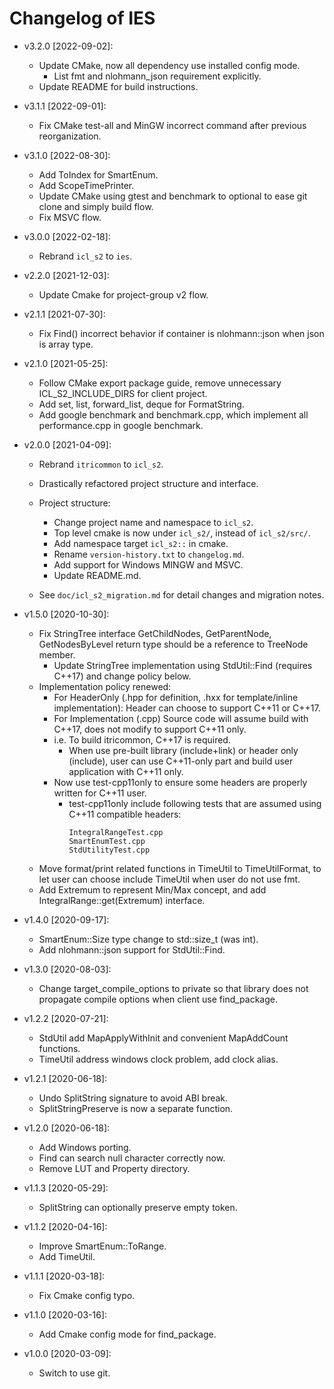 # Changelog of IES

- v3.2.0 [2022-09-02]:
    - Update CMake, now all dependency use installed config mode.
        - List fmt and nlohmann_json requirement explicitly.
    - Update README for build instructions.
    
- v3.1.1 [2022-09-01]:
    - Fix CMake test-all and MinGW incorrect command after previous reorganization.

- v3.1.0 [2022-08-30]:
    - Add ToIndex for SmartEnum.
    - Add ScopeTimePrinter.
    - Update CMake using gtest and benchmark to optional to ease git clone and simply build flow.
    - Fix MSVC flow.

- v3.0.0 [2022-02-18]:
    - Rebrand `icl_s2` to `ies`.

- v2.2.0 [2021-12-03]:
    - Update Cmake for project-group v2 flow.

- v2.1.1 [2021-07-30]:
    - Fix Find() incorrect behavior if container is nlohmann::json when json is array type.

- v2.1.0 [2021-05-25]:
    - Follow CMake export package guide, remove unnecessary ICL_S2_INCLUDE_DIRS for client project.
    - Add set, list, forward_list, deque for FormatString.
    - Add google benchmark and benchmark.cpp, which implement all performance.cpp in google benchmark.

- v2.0.0 [2021-04-09]:
    - Rebrand `itricommon` to `icl_s2`.
    - Drastically refactored project structure and interface.
    - Project structure:
        - Change project name and namespace to `icl_s2`.
        - Top level cmake is now under `icl_s2/`, instead of `icl_s2/src/`.
        - Add namespace target `icl_s2::` in cmake.
        - Rename `version-history.txt` to `changelog.md`.
        - Add support for Windows MINGW and MSVC.
        - Update README.md.

    - See `doc/icl_s2_migration.md` for detail changes and migration notes.

- v1.5.0 [2020-10-30]:
    - Fix StringTree interface GetChildNodes, GetParentNode, GetNodesByLevel return type should be a reference to TreeNode member.
        - Update StringTree implementation using StdUtil::Find (requires C++17) and change policy below.
    - Implementation policy renewed:
        - For HeaderOnly (.hpp for definition, .hxx for template/inline implementation):
            Header can choose to support C++11 or C++17.
        - For Implementation (.cpp)
            Source code will assume build with C++17, does not modify to support C++11 only.
        - i.e. To build itricommon, C++17 is required.
            - When use pre-built library (include+link) or header only (include), user can use C++11-only part and build user application with C++11 only.
        - Now use test-cpp11only to ensure some headers are properly written for C++11 user.
            - test-cpp11only include following tests that are assumed using C++11 compatible headers:
                ```
                IntegralRangeTest.cpp
                SmartEnumTest.cpp
                StdUtilityTest.cpp
                ```
    - Move format/print related functions in TimeUtil to TimeUtilFormat, to let user can choose include TimeUtil when user do not use fmt.
    - Add Extremum to represent Min/Max concept, and add IntegralRange::get(Extremum) interface.

- v1.4.0 [2020-09-17]:
    - SmartEnum::Size type change to std::size_t (was int).
    - Add nlohmann::json support for StdUtil::Find.

- v1.3.0 [2020-08-03]:
    - Change target_compile_options to private so that library does not propagate
      compile options when client use find_package.

- v1.2.2 [2020-07-21]:
    - StdUtil add MapApplyWithInit and convenient MapAddCount functions.
    - TimeUtil address windows clock problem, add clock alias.

- v1.2.1 [2020-06-18]:
    - Undo SplitString signature to avoid ABI break.
    - SplitStringPreserve is now a separate function.

- v1.2.0 [2020-06-18]:
    - Add Windows porting.
    - Find can search null character correctly now.
    - Remove LUT and Property directory.

- v1.1.3 [2020-05-29]:
    - SplitString can optionally preserve empty token.

- v1.1.2 [2020-04-16]:
    - Improve SmartEnum::ToRange.
    - Add TimeUtil.

- v1.1.1 [2020-03-18]:
    - Fix Cmake config typo.

- v1.1.0 [2020-03-16]:
    - Add Cmake config mode for find_package.

- v1.0.0 [2020-03-09]:
    - Switch to use git.
